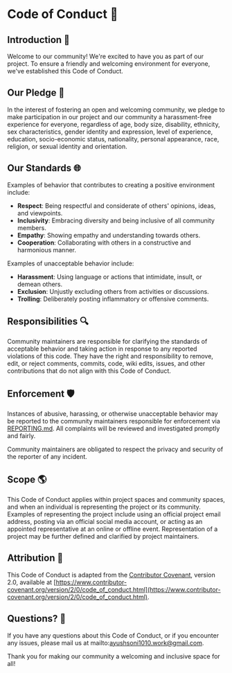 # Code of Conduct 📜

## Introduction 🌟

Welcome to our community! We're excited to have you as part of our project. To ensure a friendly and welcoming environment for everyone, we've established this Code of Conduct.

## Our Pledge 💪

In the interest of fostering an open and welcoming community, we pledge to make participation in our project and our community a harassment-free experience for everyone, regardless of age, body size, disability, ethnicity, sex characteristics, gender identity and expression, level of experience, education, socio-economic status, nationality, personal appearance, race, religion, or sexual identity and orientation.

## Our Standards 🌐

Examples of behavior that contributes to creating a positive environment include:

- **Respect**: Being respectful and considerate of others' opinions, ideas, and viewpoints.
- **Inclusivity**: Embracing diversity and being inclusive of all community members.
- **Empathy**: Showing empathy and understanding towards others.
- **Cooperation**: Collaborating with others in a constructive and harmonious manner.

Examples of unacceptable behavior include:

- **Harassment**: Using language or actions that intimidate, insult, or demean others.
- **Exclusion**: Unjustly excluding others from activities or discussions.
- **Trolling**: Deliberately posting inflammatory or offensive comments.

## Responsibilities 🔍

Community maintainers are responsible for clarifying the standards of acceptable behavior and taking action in response to any reported violations of this code. They have the right and responsibility to remove, edit, or reject comments, commits, code, wiki edits, issues, and other contributions that do not align with this Code of Conduct.

## Enforcement 🛡️

Instances of abusive, harassing, or otherwise unacceptable behavior may be reported to the community maintainers responsible for enforcement via [REPORTING.md](REPORTING.md). All complaints will be reviewed and investigated promptly and fairly.

Community maintainers are obligated to respect the privacy and security of the reporter of any incident.

## Scope 🌎

This Code of Conduct applies within project spaces and community spaces, and when an individual is representing the project or its community. Examples of representing the project include using an official project email address, posting via an official social media account, or acting as an appointed representative at an online or offline event. Representation of a project may be further defined and clarified by project maintainers.

## Attribution 🙏

This Code of Conduct is adapted from the [Contributor Covenant](https://www.contributor-covenant.org), version 2.0, available at [https://www.contributor-covenant.org/version/2/0/code_of_conduct.html](https://www.contributor-covenant.org/version/2/0/code_of_conduct.html).

## Questions? 🤔

If you have any questions about this Code of Conduct, or if you encounter any issues, please mail us at mailto:ayushsoni1010.work@gmail.com.

Thank you for making our community a welcoming and inclusive space for all!

